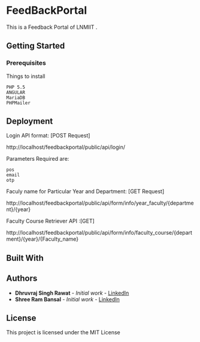 # FeedBackPortal

This is a Feedback Portal of LNMIIT .

## Getting Started



### Prerequisites

Things to install 

```
PHP 5.5
ANGULAR
MariaDB
PHPMailer
```

## Deployment

Login API format: [POST Request]

http://localhost/feedbackportal/public/api/login/

Parameters Required are:
```
pos
email
otp
```
Faculy name for Particular Year and Department: [GET Request]

http://localhost/feedbackportal/public/api/form/info/year_faculty/{department}/{year}

Faculty Course Retriever API :[GET]

http://localhost/feedbackportal/public/api/form/info/faculty_course/{department}/{year}/{Faculty_name}

## Built With


## Authors

* **Dhruvraj Singh Rawat** - *Initial work* - [LinkedIn](https://www.linkedin.com/in/dhruvrajrawat/)
* **Shree Ram Bansal** - *Initial work* - [LinkedIn](https://www.linkedin.com/in/shree-ram-b-a48786104/)



## License

This project is licensed under the MIT License 



